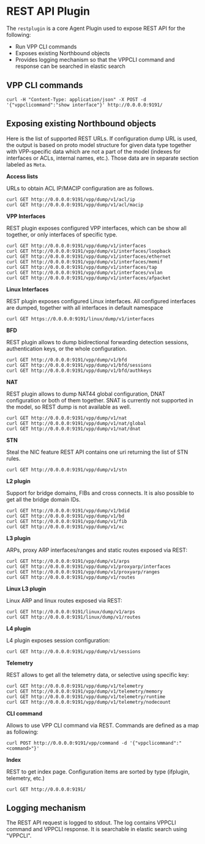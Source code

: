 # REST API Plugin

The `restplugin` is a core Agent Plugin used to expose REST API for the following:
* Run VPP CLI commands
* Exposes existing Northbound objects
* Provides logging mechanism so that the VPPCLI command and response can be searched in elastic search

## VPP CLI commands
```
curl -H "Content-Type: application/json" -X POST -d '{"vppclicommand":"show interface"}' http://0.0.0.0:9191/
```

## Exposing existing Northbound objects

Here is the list of supported REST URLs. If configuration dump URL is used, the output is based on proto model
structure for given data type together with VPP-specific data which are not a part of the model (indexes for
interfaces or ACLs, internal names, etc.). Those data are in separate section labeled as `Meta`.

**Access lists**

URLs to obtain ACL IP/MACIP configuration are as follows.

```
curl GET http://0.0.0.0:9191/vpp/dump/v1/acl/ip
curl GET http://0.0.0.0:9191/vpp/dump/v1/acl/macip 
```

**VPP Interfaces**

REST plugin exposes configured VPP interfaces, which can be show all together, or only interfaces
of specific type.
 
```
curl GET http://0.0.0.0:9191/vpp/dump/v1/interfaces
curl GET http://0.0.0.0:9191/vpp/dump/v1/interfaces/loopback
curl GET http://0.0.0.0:9191/vpp/dump/v1/interfaces/ethernet
curl GET http://0.0.0.0:9191/vpp/dump/v1/interfaces/memif
curl GET http://0.0.0.0:9191/vpp/dump/v1/interfaces/tap
curl GET http://0.0.0.0:9191/vpp/dump/v1/interfaces/vxlan
curl GET http://0.0.0.0:9191/vpp/dump/v1/interfaces/afpacket
``` 
 
**Linux Interfaces**

REST plugin exposes configured Linux interfaces. All configured interfaces are dumped, together
with all interfaces in default namespace 

```
curl GET https://0.0.0.0:9191/linux/dump/v1/interfaces
```
 
**BFD**

REST plugin allows to dump bidirectional forwarding detection sessions, authentication keys, 
or the whole configuration. 

```
curl GET http://0.0.0.0:9191/vpp/dump/v1/bfd
curl GET http://0.0.0.0:9191/vpp/dump/v1/bfd/sessions
curl GET http://0.0.0.0:9191/vpp/dump/v1/bfd/authkeys
``` 

**NAT**

REST plugin allows to dump NAT44 global configuration, DNAT configuration or both of them together.
SNAT is currently not supported in the model, so REST dump is not available as well.

```
curl GET http://0.0.0.0:9191/vpp/dump/v1/nat
curl GET http://0.0.0.0:9191/vpp/dump/v1/nat/global
curl GET http://0.0.0.0:9191/vpp/dump/v1/nat/dnat
``` 

**STN**

Steal the NIC feature REST API contains one uri returning the list of STN rules.

```
curl GET http://0.0.0.0:9191/vpp/dump/v1/stn
``` 

**L2 plugin**

Support for bridge domains, FIBs and cross connects. It is also possible to get all 
the bridge domain IDs.

```
curl GET http://0.0.0.0:9191/vpp/dump/v1/bdid
curl GET http://0.0.0.0:9191/vpp/dump/v1/bd
curl GET http://0.0.0.0:9191/vpp/dump/v1/fib
curl GET http://0.0.0.0:9191/vpp/dump/v1/xc
```

**L3 plugin**

ARPs, proxy ARP interfaces/ranges and static routes exposed via REST:

```
curl GET http://0.0.0.0:9191/vpp/dump/v1/arps
curl GET http://0.0.0.0:9191/vpp/dump/v1/proxyarp/interfaces
curl GET http://0.0.0.0:9191/vpp/dump/v1/proxyarp/ranges
curl GET http://0.0.0.0:9191/vpp/dump/v1/routes
```

**Linux L3 plugin**

Linux ARP and linux routes exposed via REST:

```
curl GET http://0.0.0.0:9191/linux/dump/v1/arps
curl GET http://0.0.0.0:9191/linux/dump/v1/routes
```

**L4 plugin**

L4 plugin exposes session configuration:

```
curl GET http://0.0.0.0:9191/vpp/dump/v1/sessions
```

**Telemetry**

REST allows to get all the telemetry data, or selective using specific key:

```
curl GET http://0.0.0.0:9191/vpp/dump/v1/telemetry
curl GET http://0.0.0.0:9191/vpp/dump/v1/telemetry/memory
curl GET http://0.0.0.0:9191/vpp/dump/v1/telemetry/runtime
curl GET http://0.0.0.0:9191/vpp/dump/v1/telemetry/nodecount
```

**CLI command**

Allows to use VPP CLI command via REST. Commands are defined as a map as following:

```
curl POST http://0.0.0.0:9191/vpp/command -d '{"vppclicommand":"<command>"}'
```

**Index**

REST to get index page. Configuration items are sorted by type (ifplugin, telemetry, etc.)

```
curl GET http://0.0.0.0:9191/
```

## Logging mechanism
The REST API request is logged to stdout. The log contains VPPCLI command and VPPCLI response. It is searchable in elastic search using "VPPCLI".
